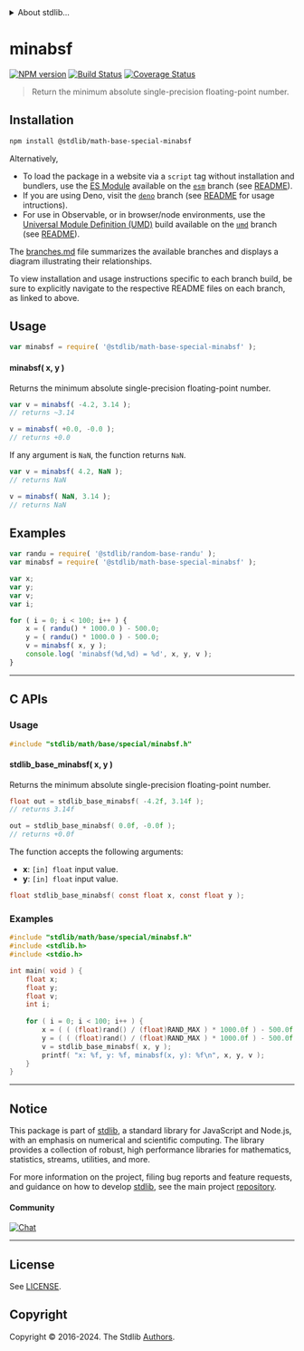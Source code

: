 <!--

@license Apache-2.0

Copyright (c) 2024 The Stdlib Authors.

Licensed under the Apache License, Version 2.0 (the "License");
you may not use this file except in compliance with the License.
You may obtain a copy of the License at

   http://www.apache.org/licenses/LICENSE-2.0

Unless required by applicable law or agreed to in writing, software
distributed under the License is distributed on an "AS IS" BASIS,
WITHOUT WARRANTIES OR CONDITIONS OF ANY KIND, either express or implied.
See the License for the specific language governing permissions and
limitations under the License.

-->


<details>
  <summary>
    About stdlib...
  </summary>
  <p>We believe in a future in which the web is a preferred environment for numerical computation. To help realize this future, we've built stdlib. stdlib is a standard library, with an emphasis on numerical and scientific computation, written in JavaScript (and C) for execution in browsers and in Node.js.</p>
  <p>The library is fully decomposable, being architected in such a way that you can swap out and mix and match APIs and functionality to cater to your exact preferences and use cases.</p>
  <p>When you use stdlib, you can be absolutely certain that you are using the most thorough, rigorous, well-written, studied, documented, tested, measured, and high-quality code out there.</p>
  <p>To join us in bringing numerical computing to the web, get started by checking us out on <a href="https://github.com/stdlib-js/stdlib">GitHub</a>, and please consider <a href="https://opencollective.com/stdlib">financially supporting stdlib</a>. We greatly appreciate your continued support!</p>
</details>

# minabsf

[![NPM version][npm-image]][npm-url] [![Build Status][test-image]][test-url] [![Coverage Status][coverage-image]][coverage-url] <!-- [![dependencies][dependencies-image]][dependencies-url] -->

> Return the minimum absolute single-precision floating-point number.

<!-- Section to include introductory text. Make sure to keep an empty line after the intro `section` element and another before the `/section` close. -->

<section class="intro">

</section>

<!-- /.intro -->

<!-- Package usage documentation. -->

<section class="installation">

## Installation

```bash
npm install @stdlib/math-base-special-minabsf
```

Alternatively,

-   To load the package in a website via a `script` tag without installation and bundlers, use the [ES Module][es-module] available on the [`esm`][esm-url] branch (see [README][esm-readme]).
-   If you are using Deno, visit the [`deno`][deno-url] branch (see [README][deno-readme] for usage intructions).
-   For use in Observable, or in browser/node environments, use the [Universal Module Definition (UMD)][umd] build available on the [`umd`][umd-url] branch (see [README][umd-readme]).

The [branches.md][branches-url] file summarizes the available branches and displays a diagram illustrating their relationships.

To view installation and usage instructions specific to each branch build, be sure to explicitly navigate to the respective README files on each branch, as linked to above.

</section>

<section class="usage">

## Usage

```javascript
var minabsf = require( '@stdlib/math-base-special-minabsf' );
```

#### minabsf( x, y )

Returns the minimum absolute single-precision floating-point number.

```javascript
var v = minabsf( -4.2, 3.14 );
// returns ~3.14

v = minabsf( +0.0, -0.0 );
// returns +0.0
```

If any argument is `NaN`, the function returns `NaN`.

```javascript
var v = minabsf( 4.2, NaN );
// returns NaN

v = minabsf( NaN, 3.14 );
// returns NaN
```

</section>

<!-- /.usage -->

<!-- Package usage notes. Make sure to keep an empty line after the `section` element and another before the `/section` close. -->

<section class="notes">

</section>

<!-- /.notes -->

<!-- Package usage examples. -->

<section class="examples">

## Examples

<!-- eslint no-undef: "error" -->

```javascript
var randu = require( '@stdlib/random-base-randu' );
var minabsf = require( '@stdlib/math-base-special-minabsf' );

var x;
var y;
var v;
var i;

for ( i = 0; i < 100; i++ ) {
    x = ( randu() * 1000.0 ) - 500.0;
    y = ( randu() * 1000.0 ) - 500.0;
    v = minabsf( x, y );
    console.log( 'minabsf(%d,%d) = %d', x, y, v );
}
```

</section>

<!-- /.examples -->

<!-- C interface documentation. -->

* * *

<section class="c">

## C APIs

<!-- Section to include introductory text. Make sure to keep an empty line after the intro `section` element and another before the `/section` close. -->

<section class="intro">

</section>

<!-- /.intro -->

<!-- C usage documentation. -->

<section class="usage">

### Usage

```c
#include "stdlib/math/base/special/minabsf.h"
```

#### stdlib_base_minabsf( x, y )

Returns the minimum absolute single-precision floating-point number.

```c
float out = stdlib_base_minabsf( -4.2f, 3.14f );
// returns 3.14f

out = stdlib_base_minabsf( 0.0f, -0.0f );
// returns +0.0f
```

The function accepts the following arguments:

-   **x**: `[in] float` input value.
-   **y**: `[in] float` input value.

```c
float stdlib_base_minabsf( const float x, const float y );
```

</section>

<!-- /.usage -->

<!-- C API usage notes. Make sure to keep an empty line after the `section` element and another before the `/section` close. -->

<section class="notes">

</section>

<!-- /.notes -->

<!-- C API usage examples. -->

<section class="examples">

### Examples

```c
#include "stdlib/math/base/special/minabsf.h"
#include <stdlib.h>
#include <stdio.h>

int main( void ) {
    float x;
    float y;
    float v;
    int i;
    
    for ( i = 0; i < 100; i++ ) {
        x = ( ( (float)rand() / (float)RAND_MAX ) * 1000.0f ) - 500.0f;
        y = ( ( (float)rand() / (float)RAND_MAX ) * 1000.0f ) - 500.0f;
        v = stdlib_base_minabsf( x, y );
        printf( "x: %f, y: %f, minabsf(x, y): %f\n", x, y, v );
    }
}
```

</section>

<!-- /.examples -->

</section>

<!-- /.c -->

<!-- Section to include cited references. If references are included, add a horizontal rule *before* the section. Make sure to keep an empty line after the `section` element and another before the `/section` close. -->

<section class="references">

</section>

<!-- /.references -->

<!-- Section for related `stdlib` packages. Do not manually edit this section, as it is automatically populated. -->

<section class="related">

</section>

<!-- /.related -->

<!-- Section for all links. Make sure to keep an empty line after the `section` element and another before the `/section` close. -->


<section class="main-repo" >

* * *

## Notice

This package is part of [stdlib][stdlib], a standard library for JavaScript and Node.js, with an emphasis on numerical and scientific computing. The library provides a collection of robust, high performance libraries for mathematics, statistics, streams, utilities, and more.

For more information on the project, filing bug reports and feature requests, and guidance on how to develop [stdlib][stdlib], see the main project [repository][stdlib].

#### Community

[![Chat][chat-image]][chat-url]

---

## License

See [LICENSE][stdlib-license].


## Copyright

Copyright &copy; 2016-2024. The Stdlib [Authors][stdlib-authors].

</section>

<!-- /.stdlib -->

<!-- Section for all links. Make sure to keep an empty line after the `section` element and another before the `/section` close. -->

<section class="links">

[npm-image]: http://img.shields.io/npm/v/@stdlib/math-base-special-minabsf.svg
[npm-url]: https://npmjs.org/package/@stdlib/math-base-special-minabsf

[test-image]: https://github.com/stdlib-js/math-base-special-minabsf/actions/workflows/test.yml/badge.svg?branch=main
[test-url]: https://github.com/stdlib-js/math-base-special-minabsf/actions/workflows/test.yml?query=branch:main

[coverage-image]: https://img.shields.io/codecov/c/github/stdlib-js/math-base-special-minabsf/main.svg
[coverage-url]: https://codecov.io/github/stdlib-js/math-base-special-minabsf?branch=main

<!--

[dependencies-image]: https://img.shields.io/david/stdlib-js/math-base-special-minabsf.svg
[dependencies-url]: https://david-dm.org/stdlib-js/math-base-special-minabsf/main

-->

[chat-image]: https://img.shields.io/gitter/room/stdlib-js/stdlib.svg
[chat-url]: https://app.gitter.im/#/room/#stdlib-js_stdlib:gitter.im

[stdlib]: https://github.com/stdlib-js/stdlib

[stdlib-authors]: https://github.com/stdlib-js/stdlib/graphs/contributors

[umd]: https://github.com/umdjs/umd
[es-module]: https://developer.mozilla.org/en-US/docs/Web/JavaScript/Guide/Modules

[deno-url]: https://github.com/stdlib-js/math-base-special-minabsf/tree/deno
[deno-readme]: https://github.com/stdlib-js/math-base-special-minabsf/blob/deno/README.md
[umd-url]: https://github.com/stdlib-js/math-base-special-minabsf/tree/umd
[umd-readme]: https://github.com/stdlib-js/math-base-special-minabsf/blob/umd/README.md
[esm-url]: https://github.com/stdlib-js/math-base-special-minabsf/tree/esm
[esm-readme]: https://github.com/stdlib-js/math-base-special-minabsf/blob/esm/README.md
[branches-url]: https://github.com/stdlib-js/math-base-special-minabsf/blob/main/branches.md

[stdlib-license]: https://raw.githubusercontent.com/stdlib-js/math-base-special-minabsf/main/LICENSE

<!-- <related-links> -->

<!-- </related-links> -->

</section>

<!-- /.links -->
